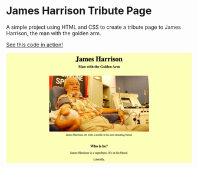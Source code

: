 # James Harrison Tribute Page
A simple project using HTML and CSS to create a tribute page to James Harrison, the man with the golden arm.

[See this code in action!](https://sierragreen379.github.io/James_Harrison_Tribute_Page/)

![James Harrison Tribute Page Preview](https://raw.githubusercontent.com/sierragreen379/James_Harrison_Tribute_Page/main/James_Harrison_Tribute_Page_Image.png)
